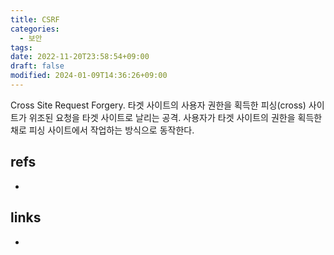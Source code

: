 ```yaml
---
title: CSRF
categories:
  - 보안
tags: 
date: 2022-11-20T23:58:54+09:00
draft: false
modified: 2024-01-09T14:36:26+09:00
---
```

Cross Site Request Forgery. 타겟 사이트의 사용자 권한을 획득한 피싱(cross) 사이트가 위조된 요청을 타겟 사이트로 날리는 공격. 사용자가 타겟 사이트의 권한을 획득한 채로 피싱 사이트에서 작업하는 방식으로 동작한다.


## refs
- 


## links
- 
